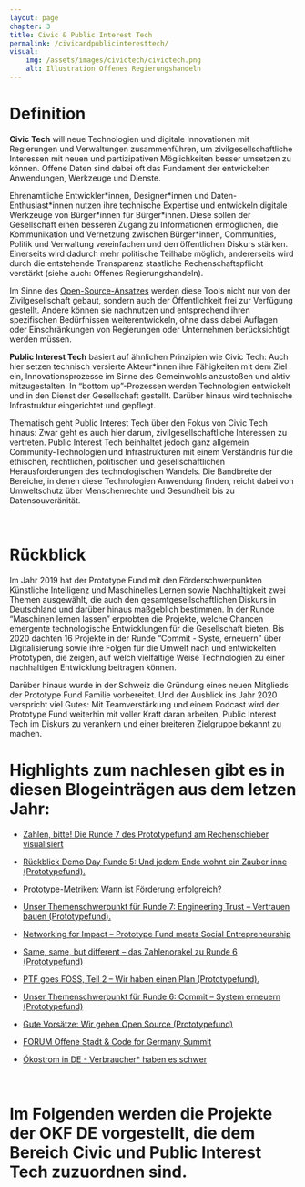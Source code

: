 ```yaml
---
layout: page
chapter: 3
title: Civic & Public Interest Tech
permalink: /civicandpublicinteresttech/
visual:
    img: /assets/images/civictech/civictech.png
    alt: Illustration Offenes Regierungshandeln
---
```


# Definition

**Civic Tech** will neue Technologien und digitale Innovationen mit Regierungen und Verwaltungen zusammenführen, um zivilgesellschaftliche Interessen mit neuen und partizipativen Möglichkeiten besser umsetzen zu können. Offene Daten sind dabei oft das Fundament der entwickelten Anwendungen, Werkzeuge und Dienste.

Ehrenamtliche Entwickler\*innen, Designer\*innen und Daten-Enthusiast\*innen nutzen ihre technische Expertise und entwickeln digitale Werkzeuge von Bürger\*innen für Bürger\*innen. Diese sollen der Gesellschaft einen besseren Zugang zu Informationen ermöglichen, die Kommunikation und Vernetzung zwischen Bürger\*innen, Communities, Politik und Verwaltung vereinfachen und den öffentlichen Diskurs stärken. Einerseits wird dadurch mehr politische Teilhabe möglich, andererseits wird durch die entstehende Transparenz staatliche Rechenschaftspflicht verstärkt (siehe auch: Offenes Regierungshandeln).

Im Sinne des [Open-Source-Ansatzes](https://en.wikipedia.org/wiki/Open-source_software) werden diese Tools nicht nur von der Zivilgesellschaft gebaut, sondern auch der Öffentlichkeit frei zur Verfügung gestellt. Andere können sie nachnutzen und entsprechend ihren spezifischen Bedürfnissen weiterentwickeln, ohne dass dabei Auflagen oder Einschränkungen von Regierungen oder Unternehmen berücksichtigt werden müssen.

**Public Interest Tech** basiert auf ähnlichen Prinzipien wie Civic Tech: Auch hier setzen technisch versierte Akteur*innen ihre Fähigkeiten mit dem Ziel ein, Innovationsprozesse im Sinne des Gemeinwohls anzustoßen und aktiv mitzugestalten. In “bottom up”-Prozessen werden Technologien entwickelt und in den Dienst der Gesellschaft gestellt. Darüber hinaus wird technische Infrastruktur eingerichtet und gepflegt.

Thematisch geht Public Interest Tech über den Fokus von Civic Tech hinaus: Zwar geht es auch hier darum, zivilgesellschaftliche Interessen zu vertreten. Public Interest Tech beinhaltet jedoch ganz allgemein Community-Technologien und Infrastrukturen mit einem Verständnis für die ethischen, rechtlichen, politischen und gesellschaftlichen Herausforderungen des technologischen Wandels. Die Bandbreite der Bereiche, in denen diese Technologien Anwendung finden, reicht dabei von Umweltschutz  über Menschenrechte und Gesundheit bis zu Datensouveränität.


<br>

# Rückblick 

Im Jahr 2019 hat der Prototype Fund mit den Förderschwerpunkten Künstliche Intelligenz und Maschinelles Lernen sowie Nachhaltigkeit zwei Themen ausgewählt, die auch den gesamtgesellschaftlichen Diskurs in Deutschland und darüber hinaus maßgeblich bestimmen. In der Runde “Maschinen lernen lassen” erprobten die Projekte, welche Chancen emergente technologische Entwicklungen für die Gesellschaft bieten. Bis 2020 dachten 16 Projekte in der Runde “Commit - Syste, erneuern” über Digitalisierung sowie ihre Folgen für die Umwelt nach und entwickelten Prototypen, die zeigen, auf welch vielfältige Weise Technologien zu einer nachhaltigen Entwicklung beitragen können.

Darüber hinaus wurde in der Schweiz die Gründung eines neuen Mitglieds der Prototype Fund Familie vorbereitet. Und der Ausblick ins Jahr 2020 verspricht viel Gutes: Mit Teamverstärkung und einem Podcast wird der Prototype Fund weiterhin mit voller Kraft daran arbeiten, Public Interest Tech im Diskurs zu verankern und einer breiteren Zielgruppe bekannt zu machen.

# Highlights zum nachlesen gibt es in diesen Blogeinträgen aus dem letzen Jahr:

* [Zahlen, bitte! Die Runde 7 des Prototypefund am Rechenschieber visualisiert](https://prototypefund.de/zahlen-bitte-runde-7/)

* [Rückblick Demo Day Runde 5: Und jedem Ende wohnt ein Zauber inne (Prototypefund).](https://prototypefund.de/rueckblick-demo-day-runde-5-und-jedem-ende-wohnt-ein-zauber-inne/)

* [Prototype-Metriken: Wann ist Förderung erfolgreich?](https://prototypefund.de/prototype-metriken-wann-ist-foerderung-erfolgreich/)

* [Unser Themenschwerpunkt für Runde 7: Engineering Trust – Vertrauen bauen (Prototypefund).](https://prototypefund.de/unser-themenschwerpunkt-fuer-runde-7-engineering-trust-vertrauen-bauen/)

* [Networking for Impact – Prototype Fund meets Social Entrepreneurship](https://prototypefund.de/networking-for-impact-send/)

* [Same, same, but different – das Zahlenorakel zu Runde 6 (Prototypefund)](https://prototypefund.de/same-same-but-different-das-zahlenorakel-zu-runde-6/)

* [PTF goes FOSS, Teil 2 – Wir haben einen Plan (Prototypefund).](https://prototypefund.de/ptf-goes-foss-teil-2-wir-haben-einen-plan/)

* [Unser Themenschwerpunkt für Runde 6: Commit – System erneuern (Prototypefund)](https://prototypefund.de/unser-themenschwerpunkt-fuer-runde-6-commit-system-erneuern/)

* [Gute Vorsätze: Wir gehen Open Source (Prototypefund)](https://prototypefund.de/gute-vorsaetze-wir-gehen-open-source/)

* [FORUM Offene Stadt & Code for Germany Summit](https://okfn.de/blog/2019/10/forum-offene-stadt-code-for-germany-summit/)

* [Ökostrom in DE - Verbraucher* haben es schwer](https://okfn.de/blog/2019/11/umweltdatenschule-oekostrom-in-deutschland/)

<br>

# Im Folgenden werden die Projekte der OKF DE vorgestellt, die dem Bereich Civic und Public Interest Tech zuzuordnen sind.
